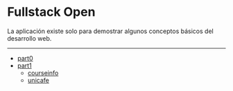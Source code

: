 # Fullstack Open
La aplicación existe solo para demostrar algunos conceptos básicos del desarrollo web.

---

- [part0](./part0)
- [part1](./part1)
    - [courseinfo](./part1/courseinfo)
    - [unicafe](./part1/unicafe)
